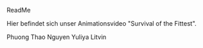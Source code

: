 ReadMe

Hier befindet sich unser Animationsvideo "Survival of the Fittest".

Phuong Thao Nguyen
Yuliya Litvin 
